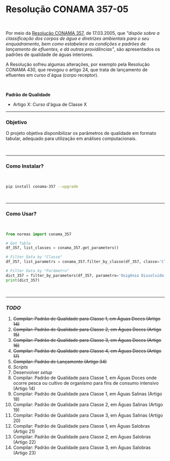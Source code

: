 # Resolução CONAMA 357-05

<br>

Por meio da [Resolução CONAMA 357](https://www.icmbio.gov.br/cepsul/images/stories/legislacao/Resolucao/2005/res_conama_357_2005_classificacao_corpos_agua_rtfcda_altrd_res_393_2007_397_2008_410_2009_430_2011.pdf), de 17.03.2005, que *"dispõe sobre a classificação dos corpos de água e diretrizes ambientais para o seu enquadramento, bem como estabelece as condições e padrões de lançamento de efluentes, e dá outras providências"*, são apresentados os padrões de qualidade de águas interiores.

A Resolução sofreu algumas alterações, por exemplo pela Resolução CONAMA 430, que revogou o artigo 24, que trata de lançamento de efluentes em curso d´água (corpo receptor).

<br>

**Padrão de Qualidade**

- Artigo X: Curso d'água de Classe X

----

### Objetivo

O projeto objetiva disponibilizar os parâmetros de qualidade em formato tabular, adequado para utilização em análises computacionais.

<br>

----

### Como Instalar?

<br>

```bash
pip install conama-357 --upgrade
```

<br>

----

### Como Usar?

<br>

```python
from normas import conama_357

# Get Table
df_357, list_classes = conama_357.get_parameters()

# Filter Data by "Classe"
df_357, list_parametrs = conama_357.filter_by_classe(df_357, classe='Classe 2')

# Filter Data by "Parâmetro"
dict_357 = filter_by_parameters(df_357, parametro='Oxigênio Dissolvido')
print(dict_357)
```

<br>

-----

### *TODO*

1. <strike>Compilar: Padrão de Qualidade para Classe 1, em Águas Doces (Artigo 14)</strike>
2. <strike>Compilar: Padrão de Qualidade para Classe 2, em Águas Doces (Artigo 15)</strike>
3. <strike>Compilar: Padrão de Qualidade para Classe 3, em Águas Doces (Artigo 16)</strike>
4. <strike>Compilar: Padrão de Qualidade para Classe 4, em Águas Doces (Artigo 17)</strike>
5. <strike>Compilar: Padrão de Lançamento (Artigo 34)</strike>
6. *Scripts*
7. Desenvolver *setup*
8. Compilar: Padrão de Qualidade para Classe 1, em Águas Doces onde ocorre pesca ou cultivo de organismo para fins de consumo intensivo (Artigo 14)
9. Compilar: Padrão de Qualidade para Classe 1, em Águas Salinas (Artigo 18)
10. Compilar: Padrão de Qualidade para Classe 2, em Águas Salinas (Artigo 19)
11. Compilar: Padrão de Qualidade para Classe 3, em Águas Salinas (Artigo 20)
12. Compilar: Padrão de Qualidade para Classe 1, em Águas Salobras (Artigo 21)
13. Compilar: Padrão de Qualidade para Classe 2, em Águas Salobras (Artigo 22)
14. Compilar: Padrão de Qualidade para Classe 3, em Águas Salobras (Artigo 23)

